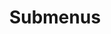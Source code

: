 ---
layout: page
title: Submenus
nav: false
nav_order: 7
dropdown: true
children:
    - title: publications
      permalink: /publications/
    - title: divider
    - title: projects
      permalink: /projects/
---